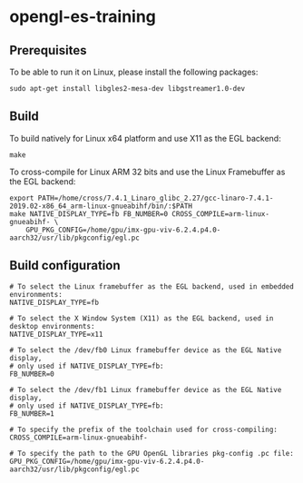 # opengl-es-training

## Prerequisites
To be able to run it on Linux, please install the following packages:

```console
sudo apt-get install libgles2-mesa-dev libgstreamer1.0-dev
```

## Build

To build natively for Linux x64 platform and use X11 as the EGL backend:

```console
make
```

To cross-compile for Linux ARM 32 bits and use the Linux Framebuffer as the EGL backend:

```console
export PATH=/home/cross/7.4.1_Linaro_glibc_2.27/gcc-linaro-7.4.1-2019.02-x86_64_arm-linux-gnueabihf/bin/:$PATH
make NATIVE_DISPLAY_TYPE=fb FB_NUMBER=0 CROSS_COMPILE=arm-linux-gnueabihf- \
    GPU_PKG_CONFIG=/home/gpu/imx-gpu-viv-6.2.4.p4.0-aarch32/usr/lib/pkgconfig/egl.pc
```

## Build configuration

```console
# To select the Linux framebuffer as the EGL backend, used in embedded environments:
NATIVE_DISPLAY_TYPE=fb

# To select the X Window System (X11) as the EGL backend, used in desktop environments:
NATIVE_DISPLAY_TYPE=x11

# To select the /dev/fb0 Linux framebuffer device as the EGL Native display,
# only used if NATIVE_DISPLAY_TYPE=fb:
FB_NUMBER=0

# To select the /dev/fb1 Linux framebuffer device as the EGL Native display,
# only used if NATIVE_DISPLAY_TYPE=fb:
FB_NUMBER=1

# To specify the prefix of the toolchain used for cross-compiling:
CROSS_COMPILE=arm-linux-gnueabihf-

# To specify the path to the GPU OpenGL libraries pkg-config .pc file:
GPU_PKG_CONFIG=/home/gpu/imx-gpu-viv-6.2.4.p4.0-aarch32/usr/lib/pkgconfig/egl.pc
```
